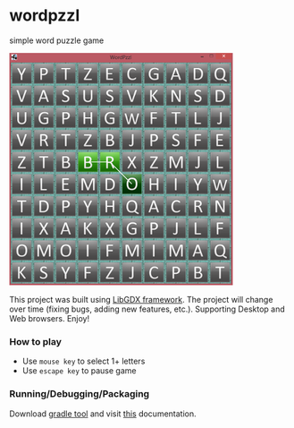 # wordpzzl
simple word puzzle game

![Image of wordpzzl](/wordpzzl.png)

This project was built using [LibGDX framework](https://libgdx.badlogicgames.com/). The project will change over time (fixing bugs, adding new features, etc.). Supporting Desktop and Web browsers. Enjoy!

### How to play
- Use `mouse key` to select 1+ letters
- Use `escape key` to pause game

### Running/Debugging/Packaging
Download [gradle tool](https://gradle.org/) and visit [this](https://github.com/libgdx/libgdx/wiki/Gradle-on-the-Commandline) documentation.
